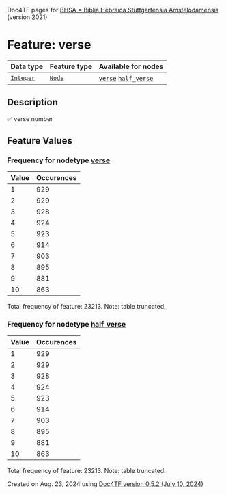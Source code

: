 Doc4TF pages for [BHSA = Biblia Hebraica Stuttgartensia Amstelodamensis](https://github.com/ETCBC/BHSA/tree/master/tf) (version 2021)
# Feature: verse
Data type|Feature type|Available for nodes
---|---|---
[`Integer`](featuresbydatatype.md#integer)|[`Node`](featuresbytype.md#node)| [`verse`](featuresbynodetype.md#verse)  [`half_verse`](featuresbynodetype.md#half_verse) 
## Description
✅ verse number
## Feature Values
### Frequency for nodetype [verse](featuresbynodetype.md#verse)
Value|Occurences
---|---
1|929
2|929
3|928
4|924
5|923
6|914
7|903
8|895
9|881
10|863

Total frequency of feature: 23213. Note: table truncated.
 ### Frequency for nodetype [half_verse](featuresbynodetype.md#half_verse)
Value|Occurences
---|---
1|929
2|929
3|928
4|924
5|923
6|914
7|903
8|895
9|881
10|863

Total frequency of feature: 23213. Note: table truncated.
  

Created on Aug. 23, 2024 using [Doc4TF version 0.5.2 (July 10, 2024)](https://github.com/tonyjurg/Doc4TF/blob/main/CreateFeatureDoc.ipynb) 